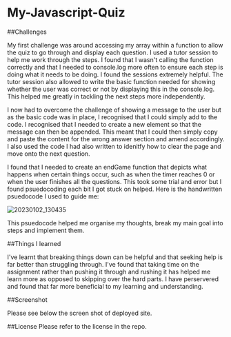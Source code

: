 # My-Javascript-Quiz


##Challenges

My first challenge was around accessing my array within a function to allow the quiz to go through and display each question. I used a tutor session to help me work through the steps. I found that I wasn't calling the function correctly and that I needed to console.log more often to ensure each step is doing what it needs to be doing. I found the sessions extremely helpful. The tutor session also allowed to write the basic function needed for showing whether the user was correct or not by displaying this in the console.log. This helped me greatly in tackling the next steps more independently.

I now had to overcome the challenge of showing a message to the user but as the basic code was in place, I recognised that I could simply add to the code. I recognised that I needed to create a new element so that the message can then be appended. This meant that I could then simply copy and paste the content for the wrong answer section and amend accordingly. I also used the code I had also written to idenitfy how to clear the page and move onto the next question.

I found that I needed to create an endGame function that depicts what happens when certain things occur, such as when the timer reaches 0 or when the user finishes all the questions. This took some trial and error but I found psuedocoding each bit I got stuck on helped. Here is the handwritten psuedocode I used to guide me:

![20230102_130435](https://user-images.githubusercontent.com/115502589/210237026-4cb3738c-e94e-4219-825f-ef5ae02700ad.jpg)

This psuedocode helped me organise my thoughts, break my main goal into steps and implement them.


##Things I learned

I've learnt that breaking things down can be helpful and that seeking help is far better than struggling through. I've found that taking time on the assignment rather than pushing it through and rushing it has helped me learn more as opposed to skipping over the hard parts. I have perservered and found that far more beneficial to my learning and understanding.

##Screenshot

Please see below the screen shot of deployed site.

##License
Please refer to the license in the repo.
